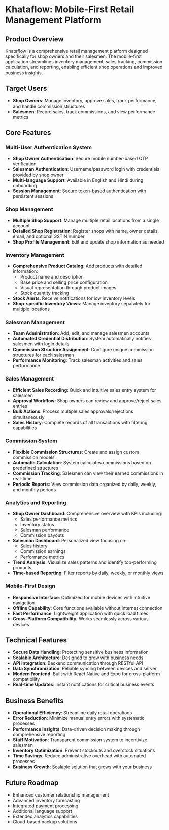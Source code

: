 # Khataflow: Mobile-First Retail Management Platform

## Product Overview

Khataflow is a comprehensive retail management platform designed specifically for shop owners and their salesmen. The mobile-first application streamlines inventory management, sales tracking, commission calculation, and reporting, enabling efficient shop operations and improved business insights.

## Target Users

- **Shop Owners**: Manage inventory, approve sales, track performance, and handle commission structures
- **Salesmen**: Record sales, track commissions, and view performance metrics

## Core Features

### Multi-User Authentication System

- **Shop Owner Authentication**: Secure mobile number-based OTP verification
- **Salesman Authentication**: Username/password login with credentials provided by shop owner
- **Multi-language Support**: Available in English and Hindi during onboarding
- **Session Management**: Secure token-based authentication with persistent sessions

### Shop Management

- **Multiple Shop Support**: Manage multiple retail locations from a single account
- **Detailed Shop Registration**: Register shops with name, owner details, email, and optional GSTIN number
- **Shop Profile Management**: Edit and update shop information as needed

### Inventory Management

- **Comprehensive Product Catalog**: Add products with detailed information:
  - Product name and description
  - Base price and selling price configuration
  - Visual representation through product images
  - Stock quantity tracking
- **Stock Alerts**: Receive notifications for low inventory levels
- **Shop-specific Inventory Views**: Manage inventory separately for multiple locations

### Salesman Management

- **Team Administration**: Add, edit, and manage salesmen accounts
- **Automated Credential Distribution**: System automatically notifies salesmen with login details
- **Commission Structure Assignment**: Configure unique commission structures for each salesman
- **Performance Monitoring**: Track salesman activities and sales performance

### Sales Management

- **Efficient Sales Recording**: Quick and intuitive sales entry system for salesmen
- **Approval Workflow**: Shop owners can review and approve/reject sales entries
- **Bulk Actions**: Process multiple sales approvals/rejections simultaneously
- **Sales History**: Complete records of all transactions with filtering capabilities

### Commission System

- **Flexible Commission Structures**: Create and assign custom commission models
- **Automatic Calculation**: System calculates commissions based on predefined structures
- **Commission Tracking**: Salesmen can view their earned commissions in real-time
- **Periodic Reports**: View commission data organized by daily, weekly, and monthly periods

### Analytics and Reporting

- **Shop Owner Dashboard**: Comprehensive overview with KPIs including:
  - Sales performance metrics
  - Inventory status
  - Salesman performance
  - Commission payouts
- **Salesman Dashboard**: Personalized view focusing on:
  - Sales history
  - Commission earnings
  - Performance metrics
- **Trend Analysis**: Visualize sales patterns and identify top-performing products
- **Time-based Reporting**: Filter reports by daily, weekly, or monthly views

### Mobile-First Design

- **Responsive Interface**: Optimized for mobile devices with intuitive navigation
- **Offline Capability**: Core functions available without internet connection
- **Fast Performance**: Lightweight application with quick load times
- **Cross-Platform Compatibility**: Works seamlessly across various devices

## Technical Features

- **Secure Data Handling**: Protecting sensitive business information
- **Scalable Architecture**: Designed to grow with business needs
- **API Integration**: Backend communication through RESTful API
- **Data Synchronization**: Reliable syncing between devices and server
- **Modern Frontend**: Built with React Native and Expo for cross-platform compatibility
- **Real-time Updates**: Instant notifications for critical business events

## Business Benefits

- **Operational Efficiency**: Streamline daily retail operations
- **Error Reduction**: Minimize manual entry errors with systematic processes
- **Performance Insights**: Data-driven decision making through comprehensive reporting
- **Staff Motivation**: Transparent commission system to incentivize salesmen
- **Inventory Optimization**: Prevent stockouts and overstock situations
- **Time Savings**: Reduce administrative overhead with automated processes
- **Business Growth**: Scalable solution that grows with your business

## Future Roadmap

- Enhanced customer relationship management
- Advanced inventory forecasting
- Integrated payment processing
- Additional language support
- Extended analytics capabilities
- Cloud-based backup solutions 
